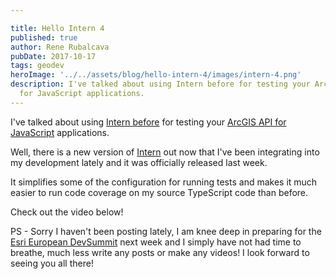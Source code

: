 ```yaml
---

title: Hello Intern 4
published: true
author: Rene Rubalcava
pubDate: 2017-10-17
tags: geodev
heroImage: '../../assets/blog/hello-intern-4/images/intern-4.png'
description: I've talked about using Intern before for testing your ArcGIS API
  for JavaScript applications.
---
```


I've talked about using
[Intern before](https://odoe.net/blog/using-intern-arcgis-api-javascript/) for
testing your
[ArcGIS API for JavaScript](https://developers.arcgis.com/javascript/)
applications.

Well, there is a new version of [Intern](https://theintern.io/) out now that
I've been integrating into my development lately and it was officially released
last week.

It simplifies some of the configuration for running tests and makes it much
easier to run code coverage on my source TypeScript code than before.

Check out the video below!

<lite-youtube videoid="B8wcNYGi4vg"></lite-youtube>

PS - Sorry I haven't been posting lately, I am knee deep in preparing for the
[Esri European DevSummit](http://www.esri.com/events/devsummit-europe) next week
and I simply have not had time to breathe, much less write any posts or make any
videos! I look forward to seeing you all there!
